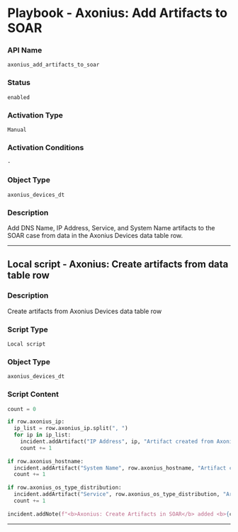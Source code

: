 <!--
    DO NOT MANUALLY EDIT THIS FILE
    THIS FILE IS AUTOMATICALLY GENERATED WITH resilient-sdk codegen
    Generated with resilient-sdk v51.0.1.0.695
-->

# Playbook - Axonius: Add Artifacts to SOAR

### API Name
`axonius_add_artifacts_to_soar`

### Status
`enabled`

### Activation Type
`Manual`

### Activation Conditions
`-`

### Object Type
`axonius_devices_dt`

### Description
Add DNS Name, IP Address, Service, and System Name artifacts to the SOAR case from data in the Axonius Devices data table row.


---

## Local script - Axonius: Create artifacts from data table row

### Description
Create artifacts from Axonius Devices data table row

### Script Type
`Local script`

### Object Type
`axonius_devices_dt`

### Script Content
```python
count = 0

if row.axonius_ip:
  ip_list = row.axonius_ip.split(", ")
  for ip in ip_list:
    incident.addArtifact("IP Address", ip, "Artifact created from Axonius device asset name:{0} device ID: {1}".format(row.axonius_name, row.axonius_id))
    count += 1
    
if row.axonius_hostname:
  incident.addArtifact("System Name", row.axonius_hostname, "Artifact created from Axonius device asset name: {0} device ID: {1}".format(row.axonius_name, row.axonius_id))
  count += 1
  
if row.axonius_os_type_distribution:
  incident.addArtifact("Service", row.axonius_os_type_distribution, "Artifact created from Axonius device asset name: {0} device ID: {1}".format(row.axonius_name, row.axonius_id))
  count += 1
  
incident.addNote(f"<b>Axonius: Create Artifacts in SOAR</b> added <b>{count}</b> artifacts.")
```

---

